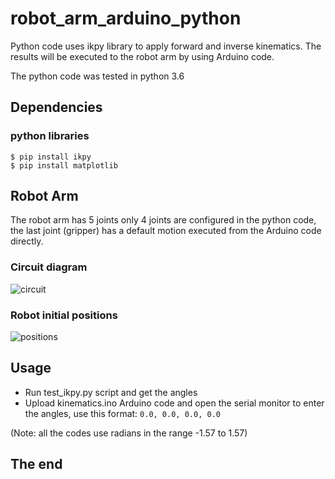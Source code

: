 # robot_arm_arduino_python
Python code uses ikpy library to apply forward and inverse kinematics. The results will be executed to the robot arm by using Arduino code.

The python code was tested in python 3.6


## Dependencies
### python libraries
```
$ pip install ikpy
$ pip install matplotlib
```


## Robot Arm
The robot arm has 5 joints only 4 joints are configured in the python code, the last joint (gripper) has a default motion executed from the Arduino code directly.
### Circuit diagram 
![circuit](circuit.png)
### Robot initial positions
![positions](positions.png)

## Usage
- Run test_ikpy.py script and get the angles
- Upload kinematics.ino Arduino code and open the serial monitor to enter the angles, use this format:
```0.0, 0.0, 0.0, 0.0```

(Note: all the codes use radians in the range -1.57 to 1.57)

## The end
